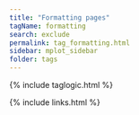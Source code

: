```yaml
---
title: "Formatting pages"
tagName: formatting
search: exclude
permalink: tag_formatting.html
sidebar: mplot_sidebar
folder: tags
---
```

{% include taglogic.html %}

{% include links.html %}
